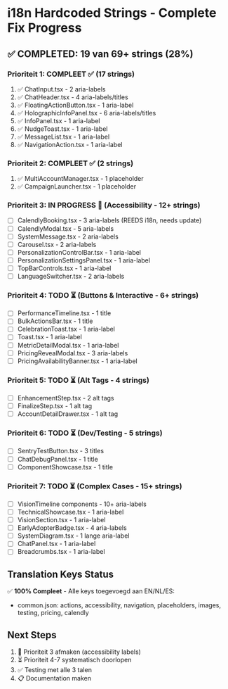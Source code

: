 # i18n Hardcoded Strings - Complete Fix Progress

## ✅ COMPLETED: 19 van 69+ strings (28%)

### Prioriteit 1: COMPLEET ✅ (17 strings)

1. ✅ ChatInput.tsx - 2 aria-labels
2. ✅ ChatHeader.tsx - 4 aria-labels/titles
3. ✅ FloatingActionButton.tsx - 1 aria-label
4. ✅ HolographicInfoPanel.tsx - 6 aria-labels/titles
5. ✅ InfoPanel.tsx - 1 aria-label
6. ✅ NudgeToast.tsx - 1 aria-label
7. ✅ MessageList.tsx - 1 aria-label
8. ✅ NavigationAction.tsx - 1 aria-label

### Prioriteit 2: COMPLEET ✅ (2 strings)

1. ✅ MultiAccountManager.tsx - 1 placeholder
2. ✅ CampaignLauncher.tsx - 1 placeholder

### Prioriteit 3: IN PROGRESS 🔄 (Accessibility - 12+ strings)

- [ ] CalendlyBooking.tsx - 3 aria-labels (REEDS i18n, needs update)
- [ ] CalendlyModal.tsx - 5 aria-labels
- [ ] SystemMessage.tsx - 2 aria-labels
- [ ] Carousel.tsx - 2 aria-labels
- [ ] PersonalizationControlBar.tsx - 1 aria-label
- [ ] PersonalizationSettingsPanel.tsx - 1 aria-label
- [ ] TopBarControls.tsx - 1 aria-label
- [ ] LanguageSwitcher.tsx - 2 aria-labels

### Prioriteit 4: TODO ⏳ (Buttons & Interactive - 6+ strings)

- [ ] PerformanceTimeline.tsx - 1 title
- [ ] BulkActionsBar.tsx - 1 title
- [ ] CelebrationToast.tsx - 1 aria-label
- [ ] Toast.tsx - 1 aria-label
- [ ] MetricDetailModal.tsx - 1 aria-label
- [ ] PricingRevealModal.tsx - 3 aria-labels
- [ ] PricingAvailabilityBanner.tsx - 1 aria-label

### Prioriteit 5: TODO ⏳ (Alt Tags - 4 strings)

- [ ] EnhancementStep.tsx - 2 alt tags
- [ ] FinalizeStep.tsx - 1 alt tag
- [ ] AccountDetailDrawer.tsx - 1 alt tag

### Prioriteit 6: TODO ⏳ (Dev/Testing - 5 strings)

- [ ] SentryTestButton.tsx - 3 titles
- [ ] ChatDebugPanel.tsx - 1 title
- [ ] ComponentShowcase.tsx - 1 title

### Prioriteit 7: TODO ⏳ (Complex Cases - 15+ strings)

- [ ] VisionTimeline components - 10+ aria-labels
- [ ] TechnicalShowcase.tsx - 1 aria-label
- [ ] VisionSection.tsx - 1 aria-label
- [ ] EarlyAdopterBadge.tsx - 4 aria-labels
- [ ] SystemDiagram.tsx - 1 lange aria-label
- [ ] ChatPanel.tsx - 1 aria-label
- [ ] Breadcrumbs.tsx - 1 aria-label

## Translation Keys Status

✅ **100% Compleet** - Alle keys toegevoegd aan EN/NL/ES:

- common.json: actions, accessibility, navigation, placeholders, images, testing, pricing, calendly

## Next Steps

1. 🔄 Prioriteit 3 afmaken (accessibility labels)
2. ⏳ Prioriteit 4-7 systematisch doorlopen
3. ✅ Testing met alle 3 talen
4. 📋 Documentation maken
